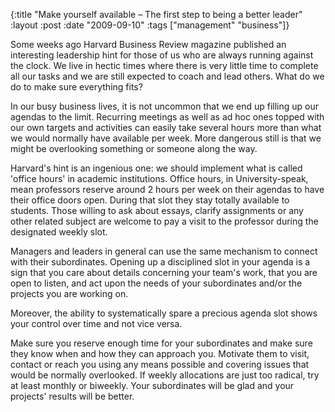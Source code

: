 {:title  "Make yourself available – The first step to being a better leader"
 :layout :post
 :date   "2009-09-10"
 :tags   ["management" "business"]}

Some weeks ago Harvard Business Review magazine published an interesting leadership hint for those of us who are always running against the clock. We live in hectic times where there is very little time to complete all our tasks and we are still expected to coach and lead others. What do we do to make sure everything fits?

In our busy business lives, it is not uncommon that we end up filling up our agendas to the limit. Recurring meetings as well as ad hoc ones topped with our own targets and activities can easily take several hours more than what we would normally have available per week. More dangerous still is that we might be overlooking something or someone along the way.

Harvard's hint is an ingenious one: we should implement what is called 'office hours' in academic institutions. Office hours, in University-speak, mean professors reserve around 2 hours per week on their agendas to have their office doors open. During that slot they stay totally available to students. Those willing to ask about essays, clarify assignments or any other related subject are welcome to pay a visit to the professor during the designated weekly slot.

Managers and leaders in general can use the same mechanism to connect with their subordinates. Opening up a disciplined slot in your agenda is a sign that you care about details concerning your team's work, that you are open to listen, and act upon the needs of your subordinates and/or the projects you are working on.

Moreover, the ability to systematically spare a precious agenda slot shows your control over time and not vice versa.

Make sure you reserve enough time for your subordinates and make sure they know when and how they can approach you. Motivate them to visit, contact or reach you using any means possible and covering issues that would be normally overlooked. If weekly allocations are just too radical, try at least monthly or biweekly. Your subordinates will be glad and your projects' results will be better.
